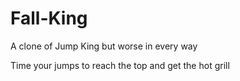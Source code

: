 # Fall-King

A clone of Jump King but worse in every way

Time your jumps to reach the top and get the hot grill
